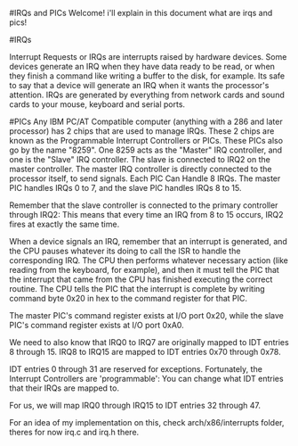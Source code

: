 #IRQs and PICs
Welcome! i'll explain in this document what are irqs and pics!


#IRQs

Interrupt Requests or IRQs are interrupts raised by hardware devices.
Some devices generate an IRQ when they have data ready to be read, or when they finish a command like writing a buffer to the disk, for example. Its safe to say that a device will generate an IRQ when it wants the processor's attention. IRQs are generated by everything from network cards and sound cards to your mouse, keyboard and serial ports.

#PICs
Any IBM PC/AT Compatible computer (anything with a 286 and later processor) has 2 chips that are used to manage IRQs. These 2 chips are known as the Programmable Interrupt Controllers or PICs. These PICs also go by the name "8259". One 8259 acts as the "Master" IRQ controller, and one is the "Slave" IRQ controller. The slave is connected to IRQ2 on the master controller. The master IRQ controller is directly connected to the processor itself, to send signals. Each PIC Can Handle 8 IRQs. The master PIC handles IRQs 0 to 7, and the slave PIC handles IRQs 8 to 15.

Remember that the slave controller is connected to the primary controller through IRQ2: This means that every time an IRQ from 8 to 15 occurs, IRQ2 fires at exactly the same time.


When a device signals an IRQ, remember that an interrupt is generated, and the CPU pauses whatever its doing to call the ISR to handle the corresponding IRQ. The CPU then performs whatever necessary action (like reading from the keyboard, for example), and then it must tell the PIC that the interrupt that came from the CPU has finished executing the correct routine. The CPU tells the PIC that the interrupt is complete by writing command byte 0x20 in hex to the command register for that PIC.

The master PIC's command register exists at I/O port 0x20, while the slave PIC's command register exists at I/O port 0xA0. 

We need to also know that IRQ0 to IRQ7 are originally mapped to IDT entries 8 through 15. IRQ8 to IRQ15 are mapped to IDT entries 0x70 through 0x78. 

IDT entries 0 through 31 are reserved for exceptions. Fortunately, the Interrupt Controllers are 'programmable': You can change what IDT entries that their IRQs are mapped to.

For us, we will map IRQ0 through IRQ15 to IDT entries 32 through 47.

For an idea of my implementation on this, check arch/x86/interrupts folder, theres for now irq.c and irq.h there.